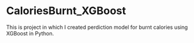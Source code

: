 # CaloriesBurnt_XGBoost
This is project in which I created perdiction model for burnt calories using XGBoost in Python.
